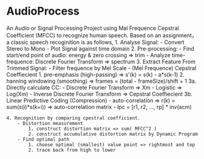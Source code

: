 # AudioProcess
An Audio or Signal Processing Project using Mal Frequence Cepstral Coefficient (MFCC) to recognize human speech.
Based on an assignment，a classic speech recoginition is as follows,
    1. Analyse Signal:
        - Convert Stereo to Mono
        - Plot Signal against time domain
    2. Pre-processing:
        - Find start/end point of audio: energy & zero crossing => trim
        - Analyze time-frequence: Discrete Fourier Transform => spectrum
    3. Extract Feature From Trimmed Signal:
        - Filter frequence by Mel Scale
        - (Mel Frequence) Cepstral Coeffiecient
            1. pre-emphasis (high-passing) => s'(k) = s(k) - a*s(k-1)
            2. hanning windowing (smoothing) => frames = (total - frameSize)/shift + 1
            3a. Directly calculate CC:
                - Discrete Fourier Transform => Xm
                - Logistic => Log(Xm) 
                - Inverse Discrete Fourier Transform 
                        => Cepstral Coeffiecient 
            3b. Linear Predictive Coding (Compression)
                - auto-correlation => r(k) = sum(s(i)*s(k+i))
                                    => auto-correlation matrix
                - lpc = [r1, r2, ..., rp] * inv(acm)

    4. Recognition by comparing cpestral coefficient.
        - Distortion measurement
            1. construct distortion matrix => sum( MFCC^2 )
            2. construct accumulative distortion matrix by Dynamic Program
        - Find optimal path
            1. choose optimal (smallest) value point => rightmost and top
            2. trace back from high to lower



